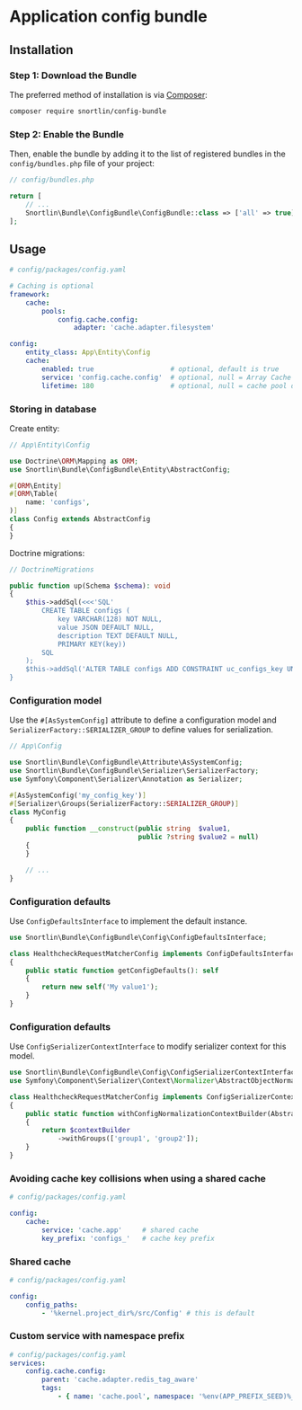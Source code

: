 # Application config bundle

Installation
------------

### Step 1: Download the Bundle

The preferred method of installation is via [Composer](https://getcomposer.org/):

```bash
composer require snortlin/config-bundle
```

### Step 2: Enable the Bundle

Then, enable the bundle by adding it to the list of registered bundles
in the `config/bundles.php` file of your project:

```php
// config/bundles.php

return [
    // ...
    Snortlin\Bundle\ConfigBundle\ConfigBundle::class => ['all' => true],
];
```

Usage
-----

```yaml
# config/packages/config.yaml

# Caching is optional
framework:
    cache:
        pools:
            config.cache.config:
                adapter: 'cache.adapter.filesystem'

config:
    entity_class: App\Entity\Config
    cache:
        enabled: true                   # optional, default is true
        service: 'config.cache.config'  # optional, null = Array Cache Adapter
        lifetime: 180                   # optional, null = cache pool default
```

### Storing in database

Create entity:

```php
// App\Entity\Config

use Doctrine\ORM\Mapping as ORM;
use Snortlin\Bundle\ConfigBundle\Entity\AbstractConfig;

#[ORM\Entity]
#[ORM\Table(
    name: 'configs',
)]
class Config extends AbstractConfig
{
}
```

Doctrine migrations:

```php
// DoctrineMigrations

public function up(Schema $schema): void
{
    $this->addSql(<<<'SQL'
        CREATE TABLE configs (
            key VARCHAR(128) NOT NULL,
            value JSON DEFAULT NULL,
            description TEXT DEFAULT NULL,
            PRIMARY KEY(key))
        SQL
    );
    $this->addSql('ALTER TABLE configs ADD CONSTRAINT uc_configs_key UNIQUE(key)');
}
```

### Configuration model

Use the `#[AsSystemConfig]` attribute to define a configuration model and `SerializerFactory::SERIALIZER_GROUP` to define values for serialization.

```php
// App\Config

use Snortlin\Bundle\ConfigBundle\Attribute\AsSystemConfig;
use Snortlin\Bundle\ConfigBundle\Serializer\SerializerFactory;
use Symfony\Component\Serializer\Annotation as Serializer;

#[AsSystemConfig('my_config_key')]
#[Serializer\Groups(SerializerFactory::SERIALIZER_GROUP)]
class MyConfig
{
    public function __construct(public string  $value1,
                                public ?string $value2 = null)
    {
    }

    // ...
}
```

### Configuration defaults

Use `ConfigDefaultsInterface` to implement the default instance.

```php
use Snortlin\Bundle\ConfigBundle\Config\ConfigDefaultsInterface;

class HealthcheckRequestMatcherConfig implements ConfigDefaultsInterface
{
    public static function getConfigDefaults(): self
    {
        return new self('My value1');
    }
}
```

### Configuration defaults

Use `ConfigSerializerContextInterface` to modify serializer context for this model.

```php
use Snortlin\Bundle\ConfigBundle\Config\ConfigSerializerContextInterface;
use Symfony\Component\Serializer\Context\Normalizer\AbstractObjectNormalizerContextBuilder;

class HealthcheckRequestMatcherConfig implements ConfigSerializerContextInterface
{
    public static function withConfigNormalizationContextBuilder(AbstractObjectNormalizerContextBuilder $contextBuilder): AbstractObjectNormalizerContextBuilder
    {
        return $contextBuilder
            ->withGroups(['group1', 'group2']);
    }
}
```

### Avoiding cache key collisions when using a shared cache

```yaml
# config/packages/config.yaml

config:
    cache:
        service: 'cache.app'     # shared cache
        key_prefix: 'configs_'   # cache key prefix
```

### Shared cache

```yaml
# config/packages/config.yaml

config:
    config_paths:
        - '%kernel.project_dir%/src/Config' # this is default
```

### Custom service with namespace prefix

```yaml
# config/packages/config.yaml
services:
    config.cache.config:
        parent: 'cache.adapter.redis_tag_aware'
        tags:
            - { name: 'cache.pool', namespace: '%env(APP_PREFIX_SEED)%_config' }
```
